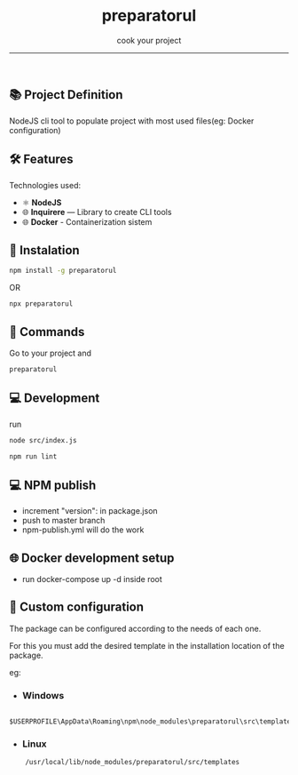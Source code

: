 
<h1 align="center">
<br>
preparatorul
</h1>

<p align="center">cook your project</p>

<hr />
<br />


## 📚 Project Definition

NodeJS cli tool to populate project with most used files(eg: Docker configuration)


## 🛠️ Features

Technologies used:

- ⚛️ **NodeJS**
- 🌐 **Inquirere** — Library to create CLI tools
- 🌐 **Docker** - Containerization sistem


## 🚀 Instalation

```sh
npm install -g preparatorul
```
OR 
```sh
npx preparatorul
```


## 🔋 Commands

Go to your project and
```sh
preparatorul
```

## 💻 Development

run 
```sh
node src/index.js
```
```sh
npm run lint
```

## 💻 NPM publish
- increment "version": in package.json
- push to master branch
- npm-publish.yml will do the work


## 🌐 Docker development setup

- run docker-compose up -d inside root


## 🔌 Custom configuration
The package can be configured according to the needs of each one.


For this you must add the desired template in the installation location of the package.

eg:

- ### Windows
```
    $USERPROFILE\AppData\Roaming\npm\node_modules\preparatorul\src\templates\
```

- ### Linux
```
    /usr/local/lib/node_modules/preparatorul/src/templates
```


